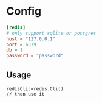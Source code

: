 # Config

```toml
[redis]
# only support sqlite or postgres
host = "127.0.0.1"
port = 6379
db = 1
password = "password"
```

## Usage

```
redisCli:=redis.Cli()
// then use it 
```
